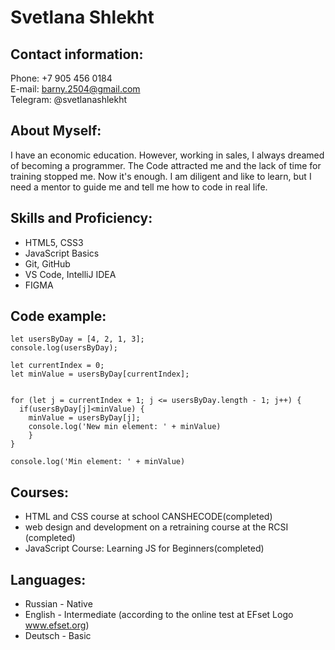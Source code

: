 # Svetlana Shlekht

## Contact information:

Phone: +7 905 456 0184  
E-mail: barny.2504@gmail.com  
Telegram: @svetlanashlekht


## About Myself:
I have an economic education. However, working in sales, I always dreamed of becoming a programmer. 
The Code attracted me  and the lack of time for training stopped me. Now it's enough.
I am diligent and like to learn, but I need a mentor to guide me and tell me how to code in real life.


## Skills and Proficiency:

* HTML5, CSS3
* JavaScript Basics
* Git, GitHub
* VS Code, IntelliJ IDEA
* FIGMA


## Code example:

``` 
let usersByDay = [4, 2, 1, 3];
console.log(usersByDay);

let currentIndex = 0;
let minValue = usersByDay[currentIndex];


for (let j = currentIndex + 1; j <= usersByDay.length - 1; j++) {
  if(usersByDay[j]<minValue) {
    minValue = usersByDay[j];
    console.log('New min element: ' + minValue)
    }
}

console.log('Min element: ' + minValue)

```


## Courses:
* HTML and CSS course at school CANSHECODE(completed)
* web design and development on a retraining course at the RCSI (completed)
* JavaScript Course: Learning JS for Beginners(completed)


## Languages:
* Russian - Native
* English - Intermediate (according to the online test at EFset Logo www.efset.org)
* Deutsch - Basic